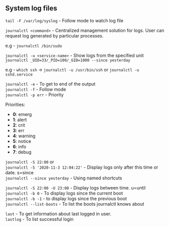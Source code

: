 ## System log files

`tail -F /var/log/syslog` - Follow mode to watch log file  

`journalctl <command>` - Centralized management solution for logs.  User can request log generated by particular processes.  

e.g - `journalctl /bin/sudo`  

`journalctl -u <service-name>` - Show logs from the specified unit  
`journalctl _UID=33/_PID=100/_GID=1000 --since yesterday`  

e.g - `which ssh` -> `journalctl -u /usr/bin/ssh` or  `journalctl -u sshd.service`  

`journalctl -e` - To get to end of the output  
`journalctl -f` - Follow mode  
`journalctl -p err` - Priority  

Priorities:  
-   **0**: emerg  
-   **1**: alert  
-   **2**: crit  
-   **3**: err  
-   **4**: warning  
-   **5**: notice  
-   **6**: info  
-   **7**: debug  

`journalctl -S 22:00` or  
`journalctl -S '2020-11-3 12:04:22'` - Display logs only after this time or date. s=since  
`journalctl --since yesterday` - Using named shortcuts  

`journalctl -S 22:00 -U 23:00` - Display logs between time. u=until  
`journalctl -b 0` - To display logs since the current boot  
`journalctl -b -1` - to display logs since the previous boot  
`journalctl --list-boots` - To list the boots journalctl knows about  

`last` - To get information about last logged in user.  
`lastlog` - To list successful login  
